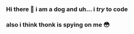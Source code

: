 ### Hi there 👋 i am a dog and uh... i *try* to code
### also i think thonk is spying on me :flushed:
<!--
**Dog-gamer124/Dog-gamer124** is a ✨ _special_ ✨ repository because its `README.md` (this file) appears on your GitHub profile. yes
 
Here are some ideas to get you started:

- 🔭 I’m currently working on ...
- 🌱 I’m currently learning ...
- 👯 I’m looking to collaborate on ...
- 🤔 I’m looking for help with ...
- 💬 Ask me about ...
- 📫 How to reach me: ...
- 😄 Pronouns: ...
- ⚡ Fun fact: ...
-->
